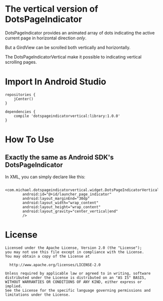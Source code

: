 # The vertical version of DotsPageIndicator
DotsPageIndicator provides an animated array of dots indicating the active current page in horizontal direction *only*.

But a GirdView can be scrolled both vertically and horizontally.

The DotsPageIndicatorVertical make it possible to indicating vertical scrolling pages.


# Import In Android Studio

	repositories {
		jCenter()
	}

	dependencies {
		compile 'dotspageindicatorvertical:library:1.0.0'
	}


# How To Use

## Exactly the same as Android SDK's DotsPageIndicator

In XML, you can simply declare like this:

        <com.michael.dotspageindicatorvertical.widget.DotsPageIndicatorVertical
            android:id="@+id/launcher_page_indicator"
            android:layout_marginEnd="30dp"
            android:layout_width="wrap_content"
            android:layout_height="wrap_content"
            android:layout_gravity="center_vertical|end"
            />


# License

    Licensed under the Apache License, Version 2.0 (the "License");
    you may not use this file except in compliance with the License.
    You may obtain a copy of the License at

      http://www.apache.org/licenses/LICENSE-2.0

    Unless required by applicable law or agreed to in writing, software
    distributed under the License is distributed on an "AS IS" BASIS,
    WITHOUT WARRANTIES OR CONDITIONS OF ANY KIND, either express or implied.
    See the License for the specific language governing permissions and
    limitations under the License.
